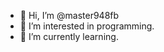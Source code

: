 - 👋 Hi, I’m @master948fb
- 👀 I’m interested in programming.
- 🌱 I’m currently learning.


<!---
- 💞️ I’m looking to collaborate on 
- 📫 How to reach me ...
master948fb/master948fb is a ✨ special ✨ repository because its `README.md` (this file) appears on your GitHub profile.
You can click the Preview link to take a look at your changes.
--->
